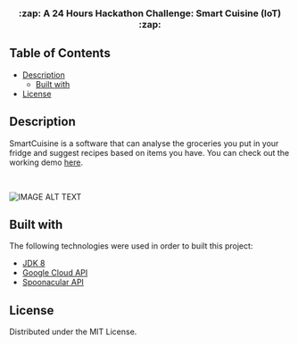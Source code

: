 <p align="center">
  <h3 align="center"> :zap: A 24 Hours Hackathon Challenge: Smart Cuisine (IoT) :zap:</h3>
</p>


## Table of Contents

* [Description](#description)
  * [Built with](#built-with)
* [License](#license)




## Description

SmartCuisine is a software that can analyse the groceries you put in your fridge and suggest recipes based on items you have. You can check out the working demo [here](https://www.youtube.com/watch?v=vM-gL4ocFMM&ab_channel=WillSmith).

</br>

![IMAGE ALT TEXT](http://img.youtube.com/vi/vM-gL4ocFMM/0.jpg)

## Built with

The following technologies were used in order to built this project:
  * [JDK 8](https://www.oracle.com/ca-en/java/technologies/javase/javase-jdk8-downloads.html)
  * [Google Cloud API](https://cloud.google.com/apis)
  * [Spoonacular API](https://spoonacular.com/food-api)

## License

Distributed under the MIT License.

